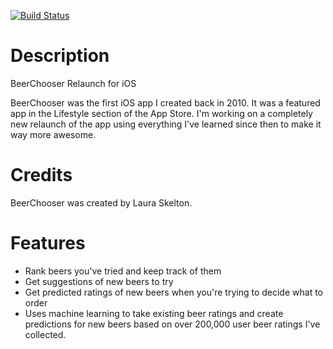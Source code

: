 [![Build Status](https://travis-ci.org/lauraskelton/beerchooser.png)](https://travis-ci.org/lauraskelton/beerchooser)

Description
===========
BeerChooser Relaunch for iOS

BeerChooser was the first iOS app I created back in 2010. It was a featured app in the Lifestyle section of the App Store. I'm working on a completely new relaunch of the app using everything I've learned since then to make it way more awesome.

Credits
===========
BeerChooser was created by Laura Skelton.

Features
===========
* Rank beers you've tried and keep track of them
* Get suggestions of new beers to try
* Get predicted ratings of new beers when you're trying to decide what to order
* Uses machine learning to take existing beer ratings and create predictions for new beers based on over 200,000 user beer ratings I've collected.